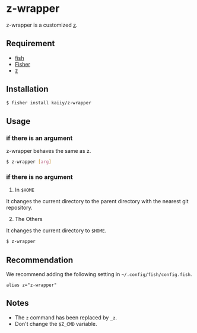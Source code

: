 # z-wrapper

z-wrapper is a customized [z](https://github.com/jethrokuan/z).

## Requirement

- [fish](https://github.com/fish-shell/fish-shell)
- [Fisher](https://github.com/jorgebucaran/fisher)
- [z](https://github.com/jethrokuan/z)

## Installation

```sh
$ fisher install kaiiy/z-wrapper
```

## Usage

### if there is an argument

z-wrapper behaves the same as z.

```sh
$ z-wrapper [arg]
```

### if there is no argument

1. In `$HOME`

It changes the current directory to the parent directory with the nearest git repository.

2. The Others

It changes the current directory to `$HOME`.

```sh
$ z-wrapper
```

## Recommendation

We recommend adding the following setting in `~/.config/fish/config.fish`.

```fish
alias z="z-wrapper"
```

## Notes

- The `z` command has been replaced by `_z`.
- Don't change the `$Z_CMD` variable.
